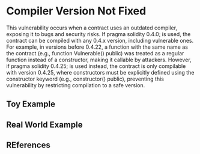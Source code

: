 #  Compiler Version Not Fixed
This vulnerability occurs when a contract uses an outdated compiler, exposing it to bugs and security risks. If pragma solidity  0.4.0; is used, the contract can be compiled with any 0.4.x version, including vulnerable ones.  
For example, in versions before 0.4.22, a function with the same name as the contract (e.g., function Vulnerable() public) was treated as a regular function instead of a constructor, making it callable by attackers. However, if pragma solidity 0.4.25; is used instead, the contract is only compilable with version 0.4.25, where constructors must be explicitly defined using the constructor keyword (e.g., constructor() public), preventing this vulnerability by restricting compilation to a safe version.
## Toy Example


## Real World Example


## REferences
